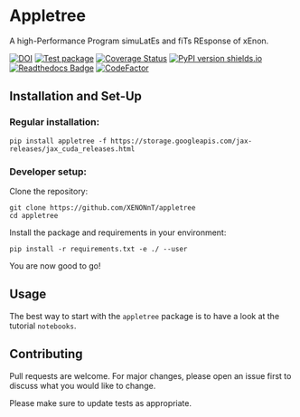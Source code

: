 # Appletree
A high-Performance Program simuLatEs and fiTs REsponse of xEnon.

[![DOI](https://zenodo.org/badge/534803881.svg)](https://zenodo.org/badge/latestdoi/534803881)
[![Test package](https://github.com/XENONnT/appletree/actions/workflows/pytest.yml/badge.svg?branch=master)](https://github.com/XENONnT/appletree/actions/workflows/pytest.yml)
[![Coverage Status](https://coveralls.io/repos/github/XENONnT/appletree/badge.svg)](https://coveralls.io/github/XENONnT/appletree)
[![PyPI version shields.io](https://img.shields.io/pypi/v/appletree.svg)](https://pypi.python.org/pypi/appletree/)
[![Readthedocs Badge](https://readthedocs.org/projects/appletree/badge/?version=latest)](https://appletree.readthedocs.io/en/latest/?badge=latest)
[![CodeFactor](https://www.codefactor.io/repository/github/xenonnt/appletree/badge)](https://www.codefactor.io/repository/github/xenonnt/appletree)

## Installation and Set-Up

### Regular installation:
```
pip install appletree -f https://storage.googleapis.com/jax-releases/jax_cuda_releases.html
```

### Developer setup:
Clone the repository:

```
git clone https://github.com/XENONnT/appletree
cd appletree
```

Install the package and requirements in your environment:
```
pip install -r requirements.txt -e ./ --user
```

You are now good to go!

## Usage
The best way to start with the `appletree` package is to have a look at the tutorial `notebooks`. 

## Contributing
Pull requests are welcome. For major changes, please open an issue first to discuss what you would like to change.

Please make sure to update tests as appropriate.
